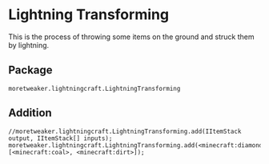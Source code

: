 # Lightning Transforming

This is the process of throwing some items on the ground and struck them by lightning.

## Package
`moretweaker.lightningcraft.LightningTransforming`

## Addition

```zenscript
//moretweaker.lightningcraft.LightningTransforming.add(IItemStack output, IItemStack[] inputs);
moretweaker.lightningcraft.LightningTransforming.add(<minecraft:diamond>, [<minecraft:coal>, <minecraft:dirt>]);
```